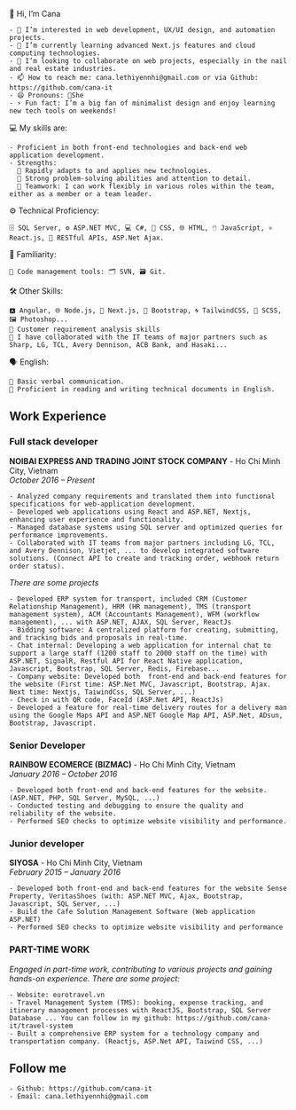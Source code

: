 👋 Hi, I’m Cana

    - 👀 I’m interested in web development, UX/UI design, and automation projects.
    - 🌱 I’m currently learning advanced Next.js features and cloud computing technologies.
    - 💞️ I’m looking to collaborate on web projects, especially in the nail and real estate industries.
    - 📫 How to reach me: cana.lethiyennhi@gmail.com or via Github: https://github.com/cana-it
    - 😄 Pronouns: She
    - ⚡ Fun fact: I’m a big fan of minimalist design and enjoy learning new tech tools on weekends!

💻 My skills are:

    - Proficient in both front-end technologies and back-end web application development.
    - Strengths:
      🚀 Rapidly adapts to and applies new technologies.
      🧠 Strong problem-solving abilities and attention to detail.
      👋 Teamwork: I can work flexibly in various roles within the team, either as a member or a team leader.

⚙️ Technical Proficiency:

    🗄️ SQL Server, ⚙️ ASP.NET MVC, 💻 C#, 🎨 CSS, 🌐 HTML, 🖱️ JavaScript, ⚛️ React.js, 🔗 RESTful APIs, ASP.Net Ajax.

🔧 Familiarity:

    📂 Code management tools: 🗂️ SVN, 🗃️ Git.

🛠️ Other Skills:

    🅰️ Angular, 🌐 Node.js, 🚀 Next.js, 🎨 Bootstrap, 🌀 TailwindCSS, 🎨 SCSS, 🖼️ Photoshop...
    🧠 Customer requirement analysis skills
    👋 I have collaborated with the IT teams of major partners such as Sharp, LG, TCL, Avery Dennison, ACB Bank, and Hasaki...

🗣️ English:

    💬 Basic verbal communication.
    📖 Proficient in reading and writing technical documents in English.

## Work Experience

### Full stack developer
**NOIBAI EXPRESS AND TRADING JOINT STOCK COMPANY** - Ho Chi Minh City, Vietnam  
*October 2016 – Present*

    - Analyzed company requirements and translated them into functional specifications for web-application development.
    - Developed web applications using React and ASP.NET, Nextjs, enhancing user experience and functionality.
    - Managed database systems using SQL server and optimized queries for performance improvements.
    - Collaborated with IT teams from major partners including LG, TCL, and Avery Dennison, Vietjet, ... to develop integrated software solutions. (Connect API to create and tracking order, webhook return order status).

*There are some projects*

    - Developed ERP system for transport, included CRM (Customer Relationship Management), HRM (HR management), TMS (transport management system), ACM (Accountants Management), WFM (workflow management), ... with ASP.NET, AJAX, SQL Server, ReactJs
    - Bidding software: A centralized platform for creating, submitting, and tracking bids and proposals in real-time.
    - Chat internal: Developing a web application for internal chat to support a large staff (1200 staff to 2000 staff on the time) with ASP.NET, SignalR, Restful API for React Native application, Javascript, Bootstrap, SQL Server, Redis, Firebase...
    - Company website: Developed both  front-end and back-end features for the website (First time: ASP.Net MVC, Javascript, Bootstrap, Ajax. Next time: Nextjs, TaiwindCss, SQL Server, ...)
    - Check in with QR code, FaceId (ASP.Net API, ReactJs)
    - Developed a feature for real-time delivery routes for a delivery man using the Google Maps API and ASP.NET Google Map API, ASP.Net, ADsun, Bootstrap, Javascript.

### Senior Developer
**RAINBOW ECOMERCE (BIZMAC)** - Ho Chi Minh City, Vietnam  
*January 2016 – October 2016*

    - Developed both front-end and back-end features for the website. (ASP.NET, PHP, SQL Server, MySQL, ...)
    - Conducted testing and debugging to ensure the quality and reliability of the website.
    - Performed SEO checks to optimize website visibility and performance.

### Junior developer 
**SIYOSA** - Ho Chi Minh City, Vietnam  
*February 2015 – January 2016*

    - Developed both front-end and back-end features for the website Sense Property, VeritasShoes (with: ASP.NET MVC, Ajax, Bootstrap, Javascript, SQL Server, ...)
    - Build the Cafe Solution Management Software (Web application ASP.NET)
    - Performed SEO checks to optimize website visibility and performance

### PART-TIME WORK

*Engaged in part-time work, contributing to various projects and gaining hands-on experience. There are some project:*

    - Website: eurotravel.vn
    - Travel Management System (TMS): booking, expense tracking, and itinerary management processes with ReactJS, Bootstrap, SQL Server Database ... You can follow in my github: https://github.com/cana-it/travel-system
    - Built a comprehensive ERP system for a technology company and transportation company. (Reactjs, ASP.Net API, Taiwind CSS, ...)

## Follow me

    - Github: https://github.com/cana-it
    - Email: cana.lethiyennhi@gmail.com
